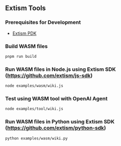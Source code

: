 ## Extism Tools

### Prerequisites for Development

- [Extism PDK](https://github.com/extism/js-pdk?tab=readme-ov-file#linux-macos)

### Build WASM files

```bash
pnpm run build
```

### Run WASM files in Node.js using Extism SDK (https://github.com/extism/js-sdk)

```bash
node examples/wasm/wiki.js
```

### Test using WASM tool with OpenAI Agent

```bash
node examples/tool/wiki.js
```

### Run WASM files in Python using Extism SDK (https://github.com/extism/python-sdk)

```bash
python examples/wasm/wiki.py
```
